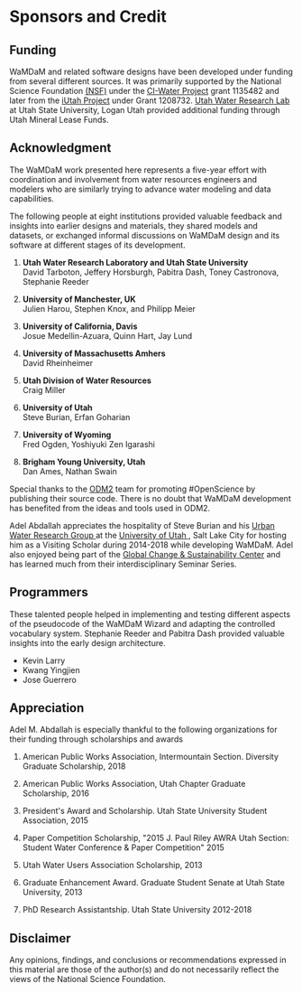 # Sponsors and Credit  

## Funding
WaMDaM and related software designs have been developed under funding from several different sources. It was primarily supported by the National Science Foundation [(NSF)](https://www.nsf.gov/) under the <a href="http://www.nsf.gov/awardsearch/showAward?AWD_ID=1135482" target="_blank">CI-Water Project</a> grant 1135482 and later from the <a href="https://www.nsf.gov/awardsearch/showAward?AWD_ID=1208732" target="_blank">iUtah Project</a> under Grant 1208732. 
[Utah Water Research Lab](http://uwrl.usu.edu/) at Utah State University, Logan Utah provided additional funding through Utah Mineral Lease Funds. 


## Acknowledgment

The WaMDaM work presented here represents a five-year effort with coordination and involvement from water resources engineers and modelers who are similarly trying to advance water modeling and data capabilities.  

The following people at eight institutions provided valuable feedback and insights into earlier designs and materials, they shared models and datasets, or exchanged informal discussions on WaMDaM design and its software at different stages of its development.   

1. **Utah Water Research Laboratory and Utah State University**   
David Tarboton, Jeffery Horsburgh, Pabitra Dash, Toney Castronova, Stephanie Reeder     

2. **University of Manchester, UK**     
Julien Harou, Stephen Knox, and Philipp Meier

3. **University of California, Davis**   
Josue Medellin-Azuara, Quinn Hart, Jay Lund

4. **University of Massachusetts Amhers**    
David Rheinheimer  

5. **Utah Division of Water Resources**  
Craig Miller

6. **University of Utah**   
Steve Burian, Erfan Goharian     

7. **University of Wyoming**   
Fred Ogden, Yoshiyuki Zen Igarashi 

8. **Brigham Young University, Utah**   
Dan Ames, Nathan Swain




Special thanks to the [ODM2](http://www.odm2.org/) team for promoting #OpenScience by publishing their source code. There is no doubt that WaMDaM development has benefited from the ideas and tools used in ODM2.


Adel Abdallah appreciates the hospitality of Steve Burian and his <a href="http://urbanwater.utah.edu/home" target="_blank"> Urban Water Research Group </a> at the <a href="http://www.utah.edu/" target="_blank"> University of Utah </a>, Salt Lake City for hosting him as a Visiting Scholar during 2014-2018 while developing WaMDaM. Adel also enjoyed being part of the 
[Global Change & Sustainability Center](https://environment.utah.edu/
) and has learned much from their interdisciplinary Seminar Series.


## Programmers
These talented people helped in implementing and testing different aspects of the pseudocode of the WaMDaM Wizard and adapting the controlled vocabulary system. Stephanie Reeder and Pabitra Dash provided valuable insights into the early design architecture.   
   
* Kevin Larry  
* Kwang Yingjien   
* Jose Guerrero  


## Appreciation
Adel M. Abdallah is especially thankful to the following organizations for their funding through scholarships and awards  
  
1. American Public Works Association, Intermountain Section. Diversity Graduate Scholarship, 2018  

2. American Public Works Association, Utah Chapter Graduate Scholarship, 2016  

3. President's Award and Scholarship. Utah State University Student Association, 2015  

4. Paper Competition Scholarship, "2015 J. Paul Riley AWRA Utah Section: Student Water
Conference & Paper Competition" 2015

5. Utah Water Users Association Scholarship, 2013  

6. Graduate Enhancement Award. Graduate Student Senate at Utah State University, 2013 

7. PhD Research Assistantship. Utah State University 2012-2018



## Disclaimer
Any opinions, findings, and conclusions or recommendations expressed in this material are those of the author(s) and do not necessarily reflect the views of the National Science Foundation.

